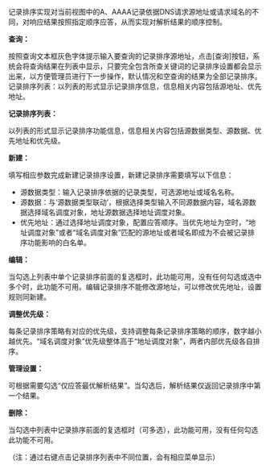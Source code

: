 记录排序实现对当前视图中的A、AAAA记录依据DNS请求源地址或请求域名的不同，对响应结果按照指定顺序应答，从而实现对解析结果的顺序控制。

**查询：**

按照查询文本框灰色字体提示输入要查询的记录排序源地址，点击[查询]按钮，系统会将查询结果在列表中显示，只要完全包含所查关键词的记录排序设置都会显示出来，以方便管理员进行下一步操作，默认情况和空查询的结果为全部记录排序。记录排序列表：以列表的形式显示记录排序信息，信息相关内容包括源地址、优先地址。

**记录排序列表：**

以列表的形式显示记录排序功能信息，信息相关内容包括源数据类型、源数据、优先地址和优先级。

**新建：**

填写相应参数完成新建记录排序设置，新建记录排序需要填写以下信息：
- 源数据类型：输入记录排序依据的记录类型，可选源地址或域名名称。
- 源数据：与‘源数据类型联动’，根据选择类型输入不同源数据内容，域名源数据选择域名调度对象，地址源数据选择地址调度对象。
- 优先地址：通过选择地址调度对象，配置应答顺序。当优先地址为空时，“地址调度对象”或者“域名调度对象”匹配的源地址或者域名即成为不会被记录排序功能影响的白名单。

**编辑：**

当勾选上列表中单个记录排序前面的复选框时，此功能可用，没有任何勾选或选中多个时，此功能不可用。编辑记录排序不能修改源地址，可以修改优先地址，设置规则同新建。

**调整优先级：**

每条记录排序策略有对应的优先级，支持调整每条记录排序策略的顺序，数字越小越优先。“域名调度对象”优先级整体高于“地址调度对象”，两者内部优先级各自排序。

**管理设置：**

可根据需要勾选“仅应答最优解析结果”。当勾选后，解析结果仅返回记录排序中第一个结果。

**删除：**

当勾选中列表中记录排序前面的复选框时（可多选），此功能可用，没有任何勾选此功能不可用。

（注：通过右键点击记录排序列表中不同位置，会有相应菜单显示）

